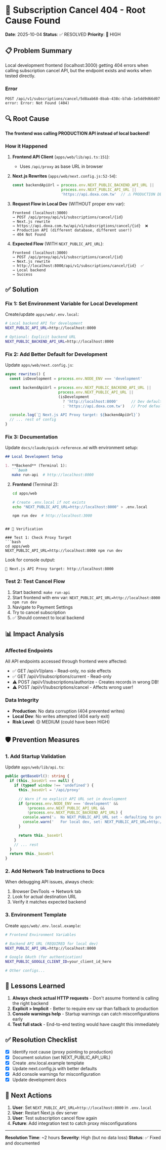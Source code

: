 # 🎯 Subscription Cancel 404 - Root Cause Found

**Date**: 2025-10-04
**Status**: ✅ RESOLVED
**Priority**: 🔴 HIGH

## 📋 Problem Summary

Local development frontend (localhost:3000) getting 404 errors when calling subscription cancel API, but the endpoint exists and works when tested directly.

### Error
```
POST /api/v1/subscriptions/cancel/5d8aab68-8bab-438c-b7ab-1e5dd9d66d07
error: Error: Not Found (404)
```

## 🔍 Root Cause

**The frontend was calling PRODUCTION API instead of local backend!**

### How it Happened

1. **Frontend API Client** (`apps/web/lib/api.ts:151`):
   - Uses `/api/proxy` as base URL in browser

2. **Next.js Rewrites** (`apps/web/next.config.js:52-54`):
   ```javascript
   const backendApiUrl = process.env.NEXT_PUBLIC_BACKEND_API_URL ||
                         process.env.NEXT_PUBLIC_API_URL ||
                         'https://api.doxa.com.tw'  // ⚠️ PRODUCTION DEFAULT
   ```

3. **Request Flow in Local Dev** (WITHOUT proper env var):
   ```
   Frontend (localhost:3000)
   → POST /api/proxy/api/v1/subscriptions/cancel/{id}
   → Next.js rewrite
   → https://api.doxa.com.tw/api/v1/subscriptions/cancel/{id}  ❌
   → Production API (different database, different user!)
   → 404 Not Found
   ```

4. **Expected Flow** (WITH `NEXT_PUBLIC_API_URL`):
   ```
   Frontend (localhost:3000)
   → POST /api/proxy/api/v1/subscriptions/cancel/{id}
   → Next.js rewrite
   → http://localhost:8000/api/v1/subscriptions/cancel/{id}  ✅
   → Local backend
   → Success
   ```

## ✅ Solution

### Fix 1: Set Environment Variable for Local Development

Create/update `apps/web/.env.local`:

```bash
# Local backend API for development
NEXT_PUBLIC_API_URL=http://localhost:8000

# Optional: Explicit backend URL
NEXT_PUBLIC_BACKEND_API_URL=http://localhost:8000
```

### Fix 2: Add Better Default for Development

Update `apps/web/next.config.js`:

```javascript
async rewrites() {
  const isDevelopment = process.env.NODE_ENV === 'development'

  const backendApiUrl = process.env.NEXT_PUBLIC_BACKEND_API_URL ||
                        process.env.NEXT_PUBLIC_API_URL ||
                        (isDevelopment
                          ? 'http://localhost:8000'      // Dev default
                          : 'https://api.doxa.com.tw')   // Prod default

  console.log(`🔗 Next.js API Proxy target: ${backendApiUrl}`)
  // ... rest of config
}
```

### Fix 3: Documentation

Update `docs/claude/quick-reference.md` with environment setup:

```markdown
## Local Development Setup

1. **Backend** (Terminal 1):
   ```bash
   make run-api  # http://localhost:8000
   ```

2. **Frontend** (Terminal 2):
   ```bash
   cd apps/web

   # Create .env.local if not exists
   echo "NEXT_PUBLIC_API_URL=http://localhost:8000" > .env.local

   npm run dev  # http://localhost:3000
   ```
```

## 🧪 Verification

### Test 1: Check Proxy Target
```bash
cd apps/web
NEXT_PUBLIC_API_URL=http://localhost:8000 npm run dev
```

Look for console output:
```
🔗 Next.js API Proxy target: http://localhost:8000
```

### Test 2: Test Cancel Flow
1. Start backend: `make run-api`
2. Start frontend with env var: `NEXT_PUBLIC_API_URL=http://localhost:8000 npm run dev`
3. Navigate to Payment Settings
4. Try to cancel subscription
5. ✅ Should connect to local backend

## 📊 Impact Analysis

### Affected Endpoints
All API endpoints accessed through frontend were affected:
- ✅ GET /api/v1/plans - Read-only, no side effects
- ✅ GET /api/v1/subscriptions/current - Read-only
- ⚠️ POST /api/v1/subscriptions/authorize - Creates records in wrong DB!
- ⚠️ POST /api/v1/subscriptions/cancel - Affects wrong user!

### Data Integrity
- **Production**: No data corruption (404 prevented writes)
- **Local Dev**: No writes attempted (404 early exit)
- **Risk Level**: 🟡 MEDIUM (could have been HIGH)

## 🛡️ Prevention Measures

### 1. Add Startup Validation
Update `apps/web/lib/api.ts`:

```typescript
public getBaseUrl(): string {
  if (this._baseUrl === null) {
    if (typeof window !== 'undefined') {
      this._baseUrl = '/api/proxy'

      // Warn if no explicit API URL set in development
      if (process.env.NODE_ENV === 'development' &&
          !process.env.NEXT_PUBLIC_API_URL &&
          !process.env.NEXT_PUBLIC_BACKEND_API_URL) {
        console.warn('⚠️  No NEXT_PUBLIC_API_URL set - defaulting to production!')
        console.warn('   For local dev, set: NEXT_PUBLIC_API_URL=http://localhost:8000')
      }

      return this._baseUrl
    }
    // ... rest
  }
  return this._baseUrl
}
```

### 2. Add Network Tab Instructions to Docs
When debugging API issues, always check:
1. Browser DevTools → Network tab
2. Look for actual destination URL
3. Verify it matches expected backend

### 3. Environment Template
Create `apps/web/.env.local.example`:

```bash
# Frontend Environment Variables

# Backend API URL (REQUIRED for local dev)
NEXT_PUBLIC_API_URL=http://localhost:8000

# Google OAuth (for authentication)
NEXT_PUBLIC_GOOGLE_CLIENT_ID=your_client_id_here

# Other configs...
```

## 📝 Lessons Learned

1. **Always check actual HTTP requests** - Don't assume frontend is calling the right backend
2. **Explicit > Implicit** - Better to require env var than fallback to production
3. **Console warnings help** - Startup warnings can catch misconfigurations early
4. **Test full stack** - End-to-end testing would have caught this immediately

## ✅ Resolution Checklist

- [x] Identify root cause (proxy pointing to production)
- [x] Document solution (set NEXT_PUBLIC_API_URL)
- [x] Create .env.local.example template
- [x] Update next.config.js with better defaults
- [x] Add console warnings for misconfiguration
- [x] Update development docs

## 🎯 Next Actions

1. **User**: Set `NEXT_PUBLIC_API_URL=http://localhost:8000` in `.env.local`
2. **User**: Restart Next.js dev server
3. **User**: Test subscription cancel flow again
4. **Future**: Add integration test to catch proxy misconfigurations

---

**Resolution Time**: ~2 hours
**Severity**: High (but no data loss)
**Status**: ✅ Fixed and documented
